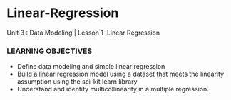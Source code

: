 # Linear-Regression
Unit 3 : Data Modeling | Lesson 1 :Linear Regression

### LEARNING OBJECTIVES
- Define data modeling and simple linear regression
- Build a linear regression model using a dataset that meets the linearity
assumption using the sci-kit learn library
- Understand and identify multicollinearity in a multiple regression.
